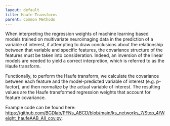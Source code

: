 ```yaml
---
layout: default
title: Haufe Transforms
parent: Common Methods
---
```


When interpreting the regression weights of machine learning based models trained on multivariate neuroimaging data in the prediction of a variable of interest, if attempting to draw conclusions about the relationship between that variable and specific features, the covariance structure of the features must be taken into consideration. Indeed, an inversion of the linear models are needed to yield a correct interpretion, which is referred to as the Haufe transform.

Functionally, to perform the Haufe transform, we calculate the covariance between each feature and the model-predicted variable of interest (e.g. p-factor), and then normalize by the actual variable of interest. The resulting values are the Haufe transformed regression weights that account for feature covariance.

Example code can be found here: https://github.com/BGDlab/PFNs_ABCD/blob/main/ks_networks_7/Step_4/Weight_haufeAAB_All_cov.py.
